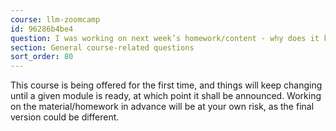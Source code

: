 ```yaml
---
course: llm-zoomcamp
id: 96286b4be4
question: I was working on next week’s homework/content - why does it keep changing?
section: General course-related questions
sort_order: 80
---
```


This course is being offered for the first time, and things will keep changing until a given module is ready, at which point it shall be announced. Working on the material/homework in advance will be at your own risk, as the final version could be different.

